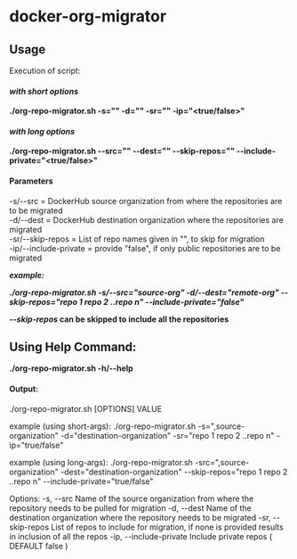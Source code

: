 # docker-org-migrator

## Usage
Execution of script:

#### *with short options*

**./org-repo-migrator.sh -s="<source-org>" -d="<destination-org>" -sr="<repo names to skip>" -ip="<true/false>"**
  
#### *with long options*  
**./org-repo-migrator.sh --src="<source-org>" --dest="<destination-org>" --skip-repos="<repo names to skip>" --include-private="<true/false>"**
  
#### Parameters
 -s/--src = DockerHub source organization from where the repositories are to be migrated <br />
 -d/--dest = DockerHub destination organization where the repositories are migrated <br />
 -sr/--skip-repos = List of repo names given in "", to skip for migration <br />
 -ip/--include-private = provide "false", if only public repositories are to be migrated <br />
 
 
***example:***

***./org-repo-migrator.sh -s/--src="source-org" -d/--dest="remote-org" --skip-repos="repo 1 repo 2 ..repo n" --include-private="false"***
 
**_--skip-repos_ can be skipped to include all the repositories**


## Using Help Command:

**./org-repo-migrator.sh -h/--help**

#### Output:

  ./org-repo-migrator.sh [OPTIONS] VALUE

  example (using short-args): 
  ./org-repo-migrator.sh -s=",source-organization" -d="destination-organization" -sr="repo 1 repo 2 ..repo n" -ip="true/false"

  example (using long-args):
  ./org-repo-migrator.sh -src=",source-organization" -dest="destination-organization" --skip-repos="repo 1 repo 2 ..repo n" --include-private="true/false"


  Options:
  -s, --src               Name of the source organization from where the repository needs to be pulled for migration
  -d, --dest              Name of the destination organization where the repository needs to be migrated
  -sr, --skip-repos       List of repos to include for migration, if none is provided results in inclusion of all the repos
  -ip, --include-private  Include private repos ( DEFAULT false )
